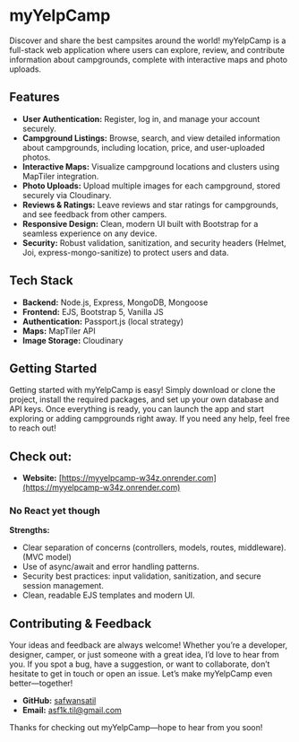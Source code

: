 # myYelpCamp

Discover and share the best campsites around the world! myYelpCamp is a full-stack web application where users can explore, review, and contribute information about campgrounds, complete with interactive maps and photo uploads.

## Features

- **User Authentication:** Register, log in, and manage your account securely.
- **Campground Listings:** Browse, search, and view detailed information about campgrounds, including location, price, and user-uploaded photos.
- **Interactive Maps:** Visualize campground locations and clusters using MapTiler integration.
- **Photo Uploads:** Upload multiple images for each campground, stored securely via Cloudinary.
- **Reviews & Ratings:** Leave reviews and star ratings for campgrounds, and see feedback from other campers.
- **Responsive Design:** Clean, modern UI built with Bootstrap for a seamless experience on any device.
- **Security:** Robust validation, sanitization, and security headers (Helmet, Joi, express-mongo-sanitize) to protect users and data.

## Tech Stack

- **Backend:** Node.js, Express, MongoDB, Mongoose
- **Frontend:** EJS, Bootstrap 5, Vanilla JS
- **Authentication:** Passport.js (local strategy)
- **Maps:** MapTiler API
- **Image Storage:** Cloudinary

## Getting Started

Getting started with myYelpCamp is easy! Simply download or clone the project, install the required packages, and set up your own database and API keys. Once everything is ready, you can launch the app and start exploring or adding campgrounds right away. If you need any help, feel free to reach out!

## Check out:
- **Website:** [https://myyelpcamp-w34z.onrender.com](https://myyelpcamp-w34z.onrender.com)

### No React yet though
**Strengths:**
- Clear separation of concerns (controllers, models, routes, middleware). (MVC model)
- Use of async/await and error handling patterns.
- Security best practices: input validation, sanitization, and secure session management.
- Clean, readable EJS templates and modern UI.

## Contributing & Feedback

Your ideas and feedback are always welcome! Whether you’re a developer, designer, camper, or just someone with a great idea, I’d love to hear from you. If you spot a bug, have a suggestion, or want to collaborate, don’t hesitate to get in touch or open an issue. Let’s make myYelpCamp even better—together!

- **GitHub:** [safwansatil](https://github.com/safwansatil)
- **Email:** asf1k.til@gmail.com

Thanks for checking out myYelpCamp—hope to hear from you soon! 
